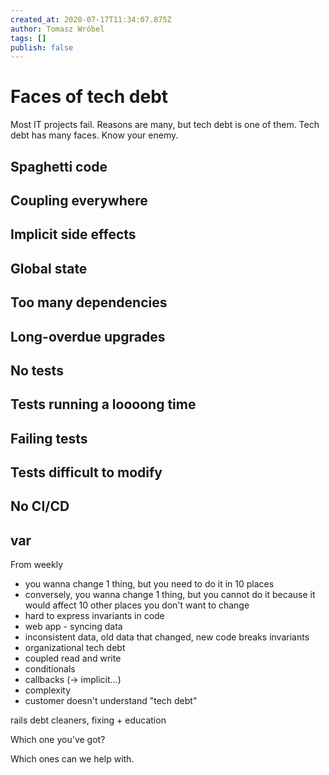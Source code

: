 ```yaml
---
created_at: 2020-07-17T11:34:07.875Z
author: Tomasz Wróbel
tags: []
publish: false
---
```


# Faces of tech debt

Most IT projects fail. Reasons are many, but tech debt is one of them. Tech debt has many faces. Know your enemy.


## Spaghetti code

## Coupling everywhere

## Implicit side effects

## Global state

## Too many dependencies

## Long-overdue upgrades

## No tests

## Tests running a loooong time

## Failing tests

## Tests difficult to modify

## No CI/CD

## var

From weekly

* you wanna change 1 thing, but you need to do it in 10 places
* conversely, you wanna change 1 thing, but you cannot do it because it would affect 10 other places you don't want to change
* hard to express invariants in code
* web app - syncing data
* inconsistent data, old data that changed, new code breaks invariants
* organizational tech debt
* coupled read and write
* conditionals
* callbacks (-> implicit...)
* complexity
* customer doesn't understand "tech debt"

rails debt cleaners, fixing + education



Which one you've got?

Which ones can we help with.
